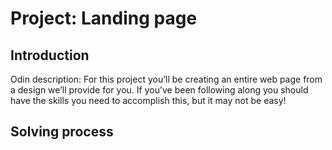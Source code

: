 # Project: Landing page
## Introduction
Odin description: For this project you’ll be creating an entire web page from a design we’ll provide for you. If you’ve been following along you should have the skills you need to accomplish this, but it may not be easy!

## Solving process
